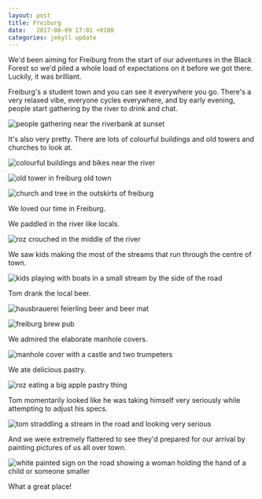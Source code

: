 ```yaml
---
layout: post
title: Freiburg
date:   2017-08-09 17:01 +0100
categories: jekyll update
---
```


We'd been aiming for Freiburg from the start of our adventures in the Black Forest so we'd piled a whole load of expectations on it before we got there. Luckily, it was brilliant.

Freiburg's a student town and you can see it everywhere you go. There's a very relaxed vibe, everyone cycles everywhere, and by early evening, people start gathering by the river to drink and chat. 

![people gathering near the riverbank at sunset](https://github.com/tombye/trexit/raw/gh-pages/assets/images/path-by-the-river-at-sunset-in-freiburg.jpg)

It's also very pretty. There are lots of colourful buildings and old towers and churches to look at.

![colourful buildings and bikes near the river](https://github.com/tombye/trexit/raw/gh-pages/assets/images/colourful-houses-at-sunset-in-freiburg.jpg)

![old tower in freiburg old town](https://github.com/tombye/trexit/raw/gh-pages/assets/images/freiburg-tower.jpg)

![church and tree in the outskirts of freiburg](https://github.com/tombye/trexit/raw/gh-pages/assets/images/freiburg-church.jpg)

We loved our time in Freiburg.

We paddled in the river like locals.

![roz crouched in the middle of the river](https://github.com/tombye/trexit/raw/gh-pages/assets/images/roz-on-a-rock-in-the-river-in-freiberg.jpg)

We saw kids making the most of the streams that run through the centre of town.

![kids playing with boats in a small stream by the side of the road](https://github.com/tombye/trexit/raw/gh-pages/assets/images/kids-sailing-boats-in-freiburg-pavement-stream.jpg)

Tom drank the local beer.

![hausbrauerei feierling beer and beer mat](https://github.com/tombye/trexit/raw/gh-pages/assets/images/freiburg-beer.jpg)

![freiburg brew pub](https://github.com/tombye/trexit/raw/gh-pages/assets/images/brew-pub-in-freiburg.jpg)

We admired the elaborate manhole covers.

![manhole cover with a castle and two trumpeters](https://github.com/tombye/trexit/raw/gh-pages/assets/images/decorative-manhole-cover-in-freiburg.jpg)

We ate delicious pastry.

![roz eating a big apple pastry thing](https://github.com/tombye/trexit/raw/gh-pages/assets/images/roz-eating-pastry-in-freiburg.jpg)

Tom momentarily looked like he was taking himself very seriously while attempting to adjust his specs. 

![tom straddling a stream in the road and looking very serious](https://github.com/tombye/trexit/raw/gh-pages/assets/images/tom-straddling-pavement-stream-in-freiburg.jpg)

And we were extremely flattered to see they'd prepared for our arrival by painting pictures of us all over town.

![white painted sign on the road showing a woman holding the hand of a child or someone smaller](https://github.com/tombye/trexit/raw/gh-pages/assets/images/mum-with-wide-stance-and-child-road-sign.jpg)

What a great place!
